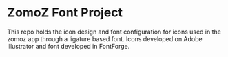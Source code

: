 # ZomoZ Font Project

This repo holds the icon design and font configuration for icons used in the zomoz app through a ligature based font. Icons developed on Adobe Illustrator and font developed in FontForge.
